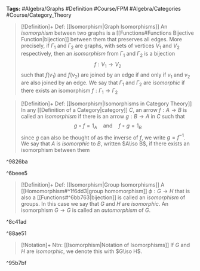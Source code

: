 **Tags:** #Algebra/Graphs #Definition #Course/FPM #Algebra/Categories #Course/Category_Theory 

> [!Definition]+ Def: [[Isomorphism|Graph Isomorphisms]]
> An *isomorphism* between two graphs is a [[Functions#Functions Bijective Function|bijection]] between them that preserves all edges. More precisely, if $\Gamma_{1}$ and $\Gamma_{2}$ are graphs, with sets of vertices $V_{1}$ and $V_{2}$ respectively, then an *isomorphism* from $\Gamma_{1}$ and $\Gamma_{2}$ is a bijection
> $$f : V_{1}\to V_{2}$$
> such that $f(v_{1})$ and $f(v_{2})$ are joined by an edge if and only if $v_{1}$ and $v_{2}$ are also joined by an edge.
> We say that $\Gamma_{1}$ and $\Gamma_{2}$ are *isomorphic* if there exists an isomorphism $f:\Gamma_{1}\to\Gamma_{2}$

> [!Definition]+ Def: [[Isomorphism|Isomorphisms in Category Theory]]
> In any [[Definition of a Category|category]] $C$, an arrow $f:A\to B$ is called an *isomorphism* if there is an arrow $g:B\to A$ in $C$ such that
> $$g\circ f=1_{A} \quad \text{and} \quad f\circ g=1_{B}$$
> since $g$ can also be thought of as the inverse of $f$, we write $g=f^{-1}$. We say that $A$ is *isomorphic* to $B$, written $A\iso B$, if there exists an isomorphism between them

^9826ba

^6beee5
> [!Definition]+ Def: [[Isomorphism|Group Isomorphisms]]
> A [[Homomorphism#^1f6dd3|group homomorphism]] $\phi:G\to H$ that is also a [[Functions#^6bb763|bijection]] is called an *isomorphism* of groups. In this case we say that $G$ and $H$ are *isomorphic*. An isomorphism $G\to G$ is called an *automorphism* of $G$.

^8c41ad

^88ae51
> [!Notation]+ Ntn: [[Isomorphism|Notation of Isomorphisms]]
> If $G$ and $H$ are *isomorphic*, we denote this with $G\iso H$.

^95b7bf
